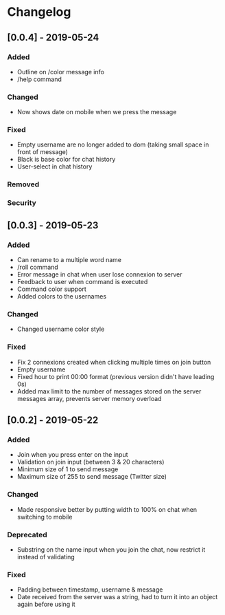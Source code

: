 # Changelog

## [0.0.4] - 2019-05-24

### Added

- Outline on /color message info
- /help command

### Changed

- Now shows date on mobile when we press the message 

### Fixed

- Empty username are no longer added to dom (taking small space in front of message)
- Black is base color for chat history
- User-select in chat history

### Removed

### Security


## [0.0.3] - 2019-05-23

### Added

- Can rename to a multiple word name
- /roll command
- Error message in chat when user lose connexion to server
- Feedback to user when command is executed
- Command color support
- Added colors to the usernames

### Changed

- Changed username color style

### Fixed

- Fix 2 connexions created when clicking multiple times on join button
- Empty username
- Fixed hour to print 00:00 format (previous version didn't have leading 0s)
- Added max limit to the number of messages stored on the server messages array, prevents server memory overload

## [0.0.2] - 2019-05-22

### Added
- Join when you press enter on the input
- Validation on join input (between 3 & 20 characters)
- Minimum size of 1 to send message
- Maximum size of 255 to send message (Twitter size)

### Changed
- Made responsive better by putting width to 100% on chat when switching to mobile

### Deprecated
- Substring on the name input when you join the chat, now restrict it instead of validating

### Fixed
- Padding between timestamp, username & message
- Date received from the server was a string, had to turn it into an object again 
before using it
